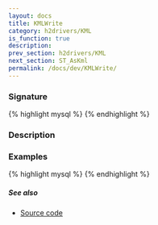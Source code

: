 ```yaml
---
layout: docs
title: KMLWrite
category: h2drivers/KML
is_function: true
description: 
prev_section: h2drivers/KML
next_section: ST_AsKml
permalink: /docs/dev/KMLWrite/
---
```


### Signature

{% highlight mysql %}
{% endhighlight %}

### Description

### Examples

{% highlight mysql %}
{% endhighlight %}

##### See also

* <a href="https://github.com/irstv/H2GIS/blob/a8e61ea7f1953d1bad194af926a568f7bc9aac96/h2drivers/src/main/java/org/h2gis/drivers/kml/KMLWrite.java" target="_blank">Source code</a>
